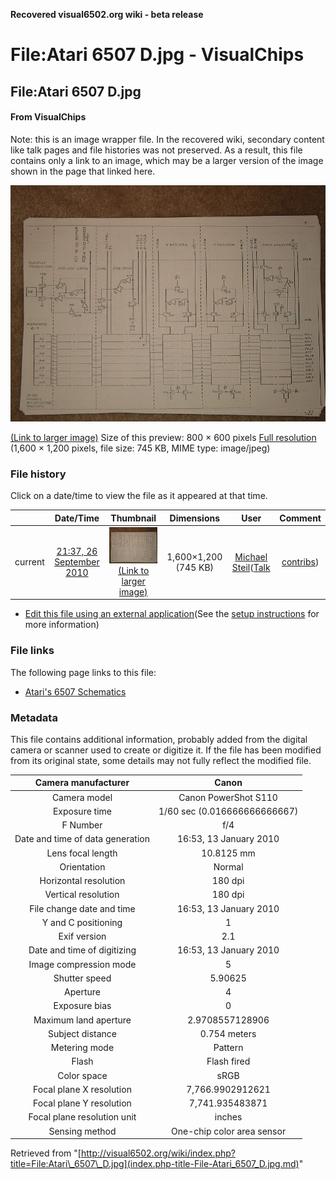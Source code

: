 **Recovered visual6502.org wiki - beta release**

# File:Atari 6507 D.jpg - VisualChips

## File:Atari 6507 D.jpg

#### From VisualChips


Note: this is an image wrapper file. In the recovered wiki,
secondary content like talk pages and file histories was
not preserved. As a result, this file contains only a link
to an image, which may be a larger version of the image shown
in the page that linked here.

![File:Atari 6507 D.jpg](images/thumb/0/0b/Atari_6507_D.jpg/800px-Atari_6507_D.jpg)

[(Link to larger image)](images/0/0b/Atari_6507_D.jpg)
Size of this preview: 800 × 600 pixels
[Full resolution](images/0/0b/Atari_6507_D.jpg)‎ (1,600 × 1,200 pixels, file size: 745 KB, MIME type: image/jpeg)

### File history

Click on a date/time to view the file as it appeared at that time.

| | Date/Time | Thumbnail | Dimensions | User | Comment |
|:---:|:---:|:---:|:---:|:---:|:---:|
| current | [21:37, 26 September 2010](images/0/0b/Atari_6507_D.jpg) | ![Thumbnail for version as of 21:37, 26 September 2010](images/thumb/0/0b/Atari_6507_D.jpg/120px-Atari_6507_D.jpg) [(Link to larger image)](images/0/0b/Atari_6507_D.jpg) | 1,600×1,200 (745 KB) | [Michael Steil](index.php-title-User-Michael_Steil.md)([Talk](index.php-title-User_talk-Michael_Steil.md) | [contribs](./index.php%3Ftitle=Special:Contributions/Michael_Steil.md)) | |

- [Edit this file using an external application](index.php-title-File-Atari_6507_D.jpg.md)(See the [setup instructions](http://www.mediawiki.org/wiki/Manual:External_editors) for more information)

### File links

The following page links to this file:

- [Atari's 6507 Schematics](index.php-title-Atari~s_6507_Schematics.md)

### Metadata
This file contains additional information, probably added from the digital camera or scanner used to create or digitize it.
If the file has been modified from its original state, some details may not fully reflect the modified file.

| Camera manufacturer | Canon |
|:---:|:---:|
Camera model | Canon PowerShot S110 |
Exposure time | 1/60 sec (0.016666666666667) |
F Number | f/4 |
Date and time of data generation | 16:53, 13 January 2010 |
Lens focal length | 10.8125 mm |
Orientation | Normal |
Horizontal resolution | 180 dpi |
Vertical resolution | 180 dpi |
File change date and time | 16:53, 13 January 2010 |
Y and C positioning | 1 |
Exif version | 2.1 |
Date and time of digitizing | 16:53, 13 January 2010 |
Image compression mode | 5 |
Shutter speed | 5.90625 |
Aperture | 4 |
Exposure bias | 0 |
Maximum land aperture | 2.9708557128906 |
Subject distance | 0.754 meters |
Metering mode | Pattern |
Flash | Flash fired |
Color space | sRGB |
Focal plane X resolution | 7,766.9902912621 |
Focal plane Y resolution | 7,741.935483871 |
Focal plane resolution unit | inches |
Sensing method | One-chip color area sensor |

Retrieved from "[http://visual6502.org/wiki/index.php?title=File:Atari\_6507\_D.jpg](index.php-title-File-Atari_6507_D.jpg.md)"

